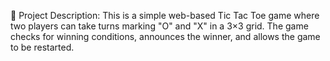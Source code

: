 📝 Project Description:
This is a simple web-based Tic Tac Toe game where two players can take turns marking "O" and "X" in a 3×3 grid. The game checks for winning conditions, announces the winner, and allows the game to be restarted.